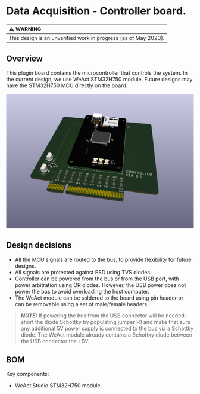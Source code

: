 # Data Acquisition - Controller board.

| :warning: WARNING|
|:---|
| This design is an unverified work in progress (as of May 2023).|

## Overview

This plugin board contains the microcontroller that controls the system. In the current design, we
use WeAct STM32H750 module. Future designs may have the STM32H750 MCU directly on the board.

![Alt](./kicad/controller.png)

## Design decisions

* All the MCU signals are routed to the bus, to provide flexibility for future designs.
* All signals are protected against ESD using TVS diodes.
* Controller can be powered from the bus or from the USB port, with power arbitration using OR diodes. However, the USB power does not power the bus to avoid overloading the host computer.
* The WeAct module can be soldered to the board using pin header or can be removable using a set of male/female headers.

> **_NOTE:_**  If powering the bus from the USB connector will be needed, short the diode Schottky by populating jumper R1 and make that sure any additional 5V power supply is connected to the bus via a Schottky diode. The WeAct module already contains a Schottky diode between the USB connector the +5V.

## BOM

Key components:

* WeAct Studio STM32H750 module.
